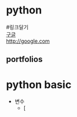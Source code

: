 # python

#링크달기  
[구글](http://google.com)  
http://google.com  

## portfolios
# python basic
* 변수
  * [
